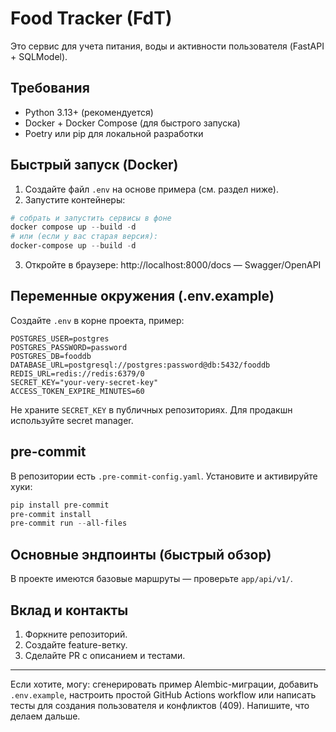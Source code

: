 # Food Tracker (FdT)

Это сервис для учета питания, воды и активности пользователя (FastAPI + SQLModel). 

## Требования
- Python 3.13+ (рекомендуется)
- Docker + Docker Compose (для быстрого запуска)
- Poetry или pip для локальной разработки


## Быстрый запуск (Docker)
1) Создайте файл `.env` на основе примера (см. раздел ниже).
2) Запустите контейнеры:

```powershell
# собрать и запустить сервисы в фоне
docker compose up --build -d
# или (если у вас старая версия):
docker-compose up --build -d
```

3) Откройте в браузере: http://localhost:8000/docs — Swagger/OpenAPI

## Переменные окружения (.env.example)
Создайте `.env` в корне проекта, пример:

```env
POSTGRES_USER=postgres
POSTGRES_PASSWORD=password
POSTGRES_DB=fooddb
DATABASE_URL=postgresql://postgres:password@db:5432/fooddb
REDIS_URL=redis://redis:6379/0
SECRET_KEY="your-very-secret-key"
ACCESS_TOKEN_EXPIRE_MINUTES=60
```

Не храните `SECRET_KEY` в публичных репозиториях. Для продакшн используйте secret manager.

## pre-commit
В репозитории есть `.pre-commit-config.yaml`. Установите и активируйте хуки:

```powershell
pip install pre-commit
pre-commit install
pre-commit run --all-files
```

## Основные эндпоинты (быстрый обзор)
В проекте имеются базовые маршруты — проверьте `app/api/v1/`.


## Вклад и контакты
1. Форкните репозиторий.
2. Создайте feature-ветку.
3. Сделайте PR с описанием и тестами.

---

Если хотите, могу: сгенерировать пример Alembic-миграции, добавить `.env.example`, настроить простой GitHub Actions workflow или написать тесты для создания пользователя и конфликтов (409). Напишите, что делаем дальше.
